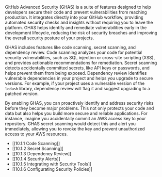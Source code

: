 GitHub Advanced Security (GHAS) is a suite of features designed to help developers secure their code and prevent vulnerabilities from reaching production. It integrates directly into your GitHub workflow, providing automated security checks and insights without requiring you to leave the platform. GHAS helps identify and remediate vulnerabilities early in the development lifecycle, reducing the risk of security breaches and improving the overall security posture of your projects.

GHAS includes features like code scanning, secret scanning, and dependency review. Code scanning analyzes your code for potential security vulnerabilities, such as SQL injection or cross-site scripting (XSS), and provides actionable recommendations for remediation. Secret scanning detects accidentally committed secrets, like API keys or passwords, and helps prevent them from being exposed. Dependency review identifies vulnerable dependencies in your project and helps you upgrade to secure versions. For example, if your project uses a vulnerable version of the `lodash` library, dependency review will flag it and suggest upgrading to a patched version.

By enabling GHAS, you can proactively identify and address security risks before they become major problems. This not only protects your code and data but also helps you build more secure and reliable applications. For instance, imagine you accidentally commit an AWS access key to your repository. GHAS secret scanning would detect this and alert you immediately, allowing you to revoke the key and prevent unauthorized access to your AWS resources.

- [[10.1.1 Code Scanning]]
- [[10.1.2 Secret Scanning]]
- [[10.1.3 Dependency Review]]
- [[10.1.4 Security Alerts]]
- [[10.1.5 Integrating with Security Tools]]
- [[10.1.6 Configurating Security Policies]]
